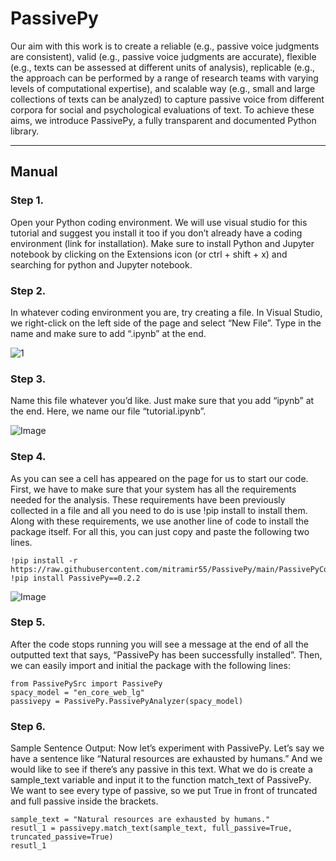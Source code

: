 # PassivePy



Our aim with this work is to create a reliable (e.g., passive voice judgments are consistent), valid (e.g., passive voice judgments are accurate), flexible (e.g., texts can be assessed at different units of analysis), replicable (e.g., the approach can be performed by a range of research teams with varying levels of computational expertise), and scalable way (e.g., small and large collections of texts can be analyzed) to capture passive voice from different corpora for social and psychological evaluations of text. To achieve these aims, we introduce PassivePy, a fully transparent and documented Python library.

* * *
## Manual
### Step 1.
 Open your Python coding environment. We will use visual studio for this tutorial and suggest you install it too if you don’t already have a coding environment (link for installation). Make sure to install Python and Jupyter notebook by clicking on the Extensions icon (or ctrl + shift + x) and searching for python and Jupyter notebook.



### Step 2.
 In whatever coding environment you are, try creating a file. In Visual Studio, we right-click on the left side of the page and select “New File”. Type in the name and make sure to add “.ipynb” at the end.


![1](https://github.com/mitramir55/PassivePyWeb/blob/main/Images/1.jpg)



### Step 3.
Name this file whatever you’d like. Just make sure that you add “ipynb” at the end. Here, we name our file “tutorial.ipynb”.


![Image](https://github.com/mitramir55/PassivePyWeb/blob/main/Images/2-1.png)

### Step 4.
 As you can see a cell has appeared on the page for us to start our code. First, we have to make sure that your system has all the requirements needed for the analysis. These requirements have been previously collected in a file and all you need to do is use !pip install to install them. Along with these requirements, we use another line of code to install the package itself. For all this, you can just copy and paste the following two lines.



```
!pip install -r https://raw.githubusercontent.com/mitramir55/PassivePy/main/PassivePyCode/PassivePySrc/requirements_lg.txt
!pip install PassivePy==0.2.2
```

![Image](https://github.com/mitramir55/PassivePyWeb/blob/main/Images/2.png)


### Step 5.
After the code stops running you will see a message at the end of all the outputted text that says, “PassivePy has been successfully installed”. Then, we can easily import and initial the package with the following lines:
```
from PassivePySrc import PassivePy
spacy_model = "en_core_web_lg"
passivepy = PassivePy.PassivePyAnalyzer(spacy_model)
```


### Step 6.

 Sample Sentence Output: Now let’s experiment with PassivePy. Let’s say we have a sentence like “Natural resources are exhausted by humans.” And we would like to see if there’s any passive in this text. What we do is create a sample_text variable and input it to the function match_text of PassivePy. We want to see every type of passive, so we put True in front of truncated and full passive inside the brackets. 
 ```
sample_text = "Natural resources are exhausted by humans."
resutl_1 = passivepy.match_text(sample_text, full_passive=True, truncated_passive=True)
resutl_1
```